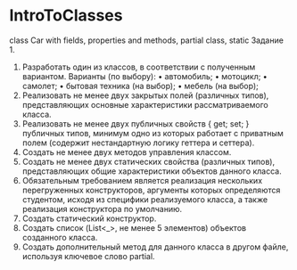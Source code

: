 # IntroToClasses
class Car with fields, properties and methods, partial class, static
Задание 1. 
1.	Разработать один из классов, в соответствии с полученным вариантом. 
Варианты (по выбору):
•	автомобиль;
•	мотоцикл;
•	самолет;
•	бытовая техника (на выбор);
•	мебель (на выбор);
2.	Реализовать не менее двух закрытых полей (различных типов), представляющих основные характеристики рассматриваемого класса. 
3.	Реализовать не менее двух публичных свойств { get; set; } публичных типов, минимум одно из которых работает с приватным полем (содержит нестандартную логику геттера и сеттера).
4.	Создать не менее двух методов управления классом. 
5.	Создать не менее двух статических свойства (различных типов), представляющих общие характеристики объектов данного класса.
6.	Обязательным требованием является реализация нескольких перегруженных конструкторов, аргументы которых определяются студентом, исходя из специфики реализуемого класса, а также реализация конструктора по умолчанию.
7.	Создать статический конструктор.
8.	Создать список (List<_>, не менее 5 элементов) объектов созданного класса.
9.	Создать дополнительный метод для данного класса в другом файле, используя ключевое слово partial. 
